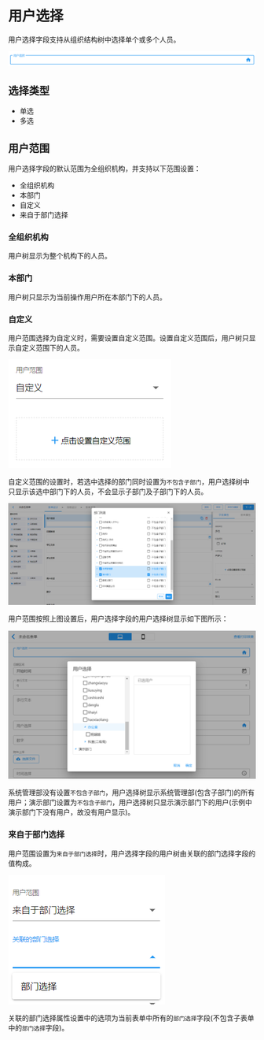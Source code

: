 # 用户选择

用户选择字段支持从组织结构树中选择单个或多个人员。

![image-20210223114906645](images/userSelect.png)

## 选择类型

- 单选
- 多选

## 用户范围

用户选择字段的默认范围为全组织机构，并支持以下范围设置：

- 全组织机构
- 本部门
- 自定义
- 来自于部门选择

### 全组织机构

用户树显示为整个机构下的人员。

### 本部门

用户树只显示为当前操作用户所在本部门下的人员。

### 自定义

用户范围选择为自定义时，需要设置自定义范围。设置自定义范围后，用户树只显示自定义范围下的人员。

![image-20210223133819594](images/user-scope-custom.png)

自定义范围的设置时，若选中选择的部门同时设置为`不包含子部门`，用户选择树中只显示该选中部门下的人员，不会显示子部门及子部门下的人员。

![image-20210223134424010](images/user-scope-tree.png)

用户范围按照上图设置后，用户选择字段的用户选择树显示如下图所示：

![image-20210223134857862](images/userselect-tree1.png)

系统管理部没有设置`不包含子部门`，用户选择树显示系统管理部(包含子部门)的所有用户；演示部门设置为`不包含子部门`，用户选择树只显示演示部门下的用户(示例中演示部门下没有用户，故没有用户显示)。

### 来自于部门选择

用户范围设置为`来自于部门选择`时，用户选择字段的用户树由关联的部门选择字段的值构成。

![image-20210223135437335](images/userselect-from-dept.png)

关联的部门选择属性设置中的选项为当前表单中所有的`部门选择`字段(不包含子表单中的`部门选择`字段)。
